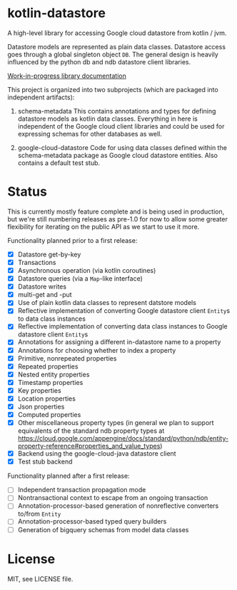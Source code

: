 # kotlin-datastore

A high-level library for accessing Google cloud datastore from kotlin / jvm.

Datastore models are represented as plain data classes. Datastore access goes
through a global singleton object `DB`. The general design is heavily
influenced by the python db and ndb datastore client libraries.

[Work-in-progress library documentation](https://khan.github.io/kotlin-datastore/docs/index.html)

This project is organized into two subprojects (which are packaged into
independent artifacts):

1. schema-metadata
    This contains annotations and types for defining datastore models as kotlin
    data classes. Everything in here is independent of the Google cloud client
    libraries and could be used for expressing schemas for other databases as
    well.

2. google-cloud-datastore
    Code for using data classes defined within the schema-metadata package as
    Google cloud datastore entities. Also contains a default test stub.

# Status

This is currently mostly feature complete and is being used in production,
but we're still numbering releases as pre-1.0 for now to allow some greater
flexibility for iterating on the public API as we start to use it more.

Functionality planned prior to a first release:

- [x] Datastore get-by-key
- [x] Transactions
- [x] Asynchronous operation (via kotlin coroutines)
- [x] Datastore queries (via a `Map`-like interface)
- [x] Datastore writes
- [x] multi-get and -put
- [x] Use of plain kotlin data classes to represent datstore models
- [x] Reflective implementation of converting Google datastore client `Entity`s to data class instances
- [x] Reflective implementation of converting data class instances to Google datastore client `Entity`s
- [x] Annotations for assigning a different in-datastore name to a property
- [x] Annotations for choosing whether to index a property
- [x] Primitive, nonrepeated properties
- [x] Repeated properties
- [x] Nested entity properties
- [x] Timestamp properties
- [x] Key properties
- [x] Location properties
- [x] Json properties
- [x] Computed properties
- [x] Other miscellaneous property types (in general we plan to support equivalents of the
      standard ndb property types at
      https://cloud.google.com/appengine/docs/standard/python/ndb/entity-property-reference#properties_and_value_types)
- [x] Backend using the google-cloud-java datastore client
- [x] Test stub backend

Functionality planned after a first release:

- [ ] Independent transaction propagation mode
- [ ] Nontransactional context to escape from an ongoing transaction
- [ ] Annotation-processor-based generation of nonreflective converters to/from `Entity`
- [ ] Annotation-processor-based typed query builders
- [ ] Generation of bigquery schemas from model data classes

# License

MIT, see LICENSE file.
